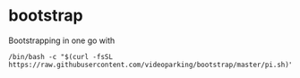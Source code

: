 # bootstrap

Bootstrapping in one go with

```
/bin/bash -c "$(curl -fsSL https://raw.githubusercontent.com/videoparking/bootstrap/master/pi.sh)" 
```
